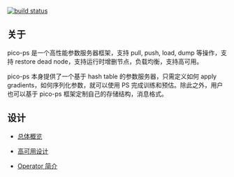 [![build status](https://github.com/4paradigm/parameter-server/actions/workflows/build.yml/badge.svg)](https://github.com/4paradigm/parameter-server/actions/workflows/build.yml)

## 关于

pico-ps 是一个高性能参数服务器框架，支持 pull, push, load, dump 等操作，支持 restore dead node，支持运行时增删节点，负载均衡，支持高可用。

pico-ps 本身提供了一个基于 hash table 的参数服务器，只需定义如何 apply gradients，如何序列化参数，就可以使用 PS 完成训练和预估。除此之外，用户也可以基于 pico-ps 框架定制自己的存储结构，消息格式。

## 设计

- [总体概览](documents/overview.md)

- [高可用设计](documents/availability.md)

- [Operator 简介](documents/operator.md)
